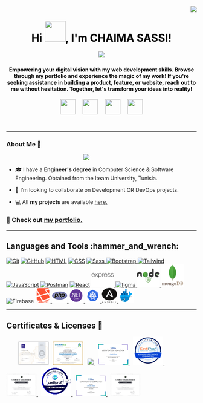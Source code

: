 
<!-- Updating my readme for GitHub-->
<img align="right" src="https://visitor-badge.laobi.icu/badge?page_id=taheny">

<h1 align="center" style="color: black" >Hi <img src="https://github.com/mitul3737/mitul3737/blob/main/Wave.gif" height="55px" width="55px">, I'm CHAIMA SASSI!</h1>


<!-- Typing SVG by DenverCoder1 - https://github.com/DenverCoder1/readme-typing-svg -->

<p align="center">
<!--   <a href="https://github.com/DenverCoder1/readme-typing-svg"> -->
    <img src="https://readme-typing-svg.herokuapp.com?color=E22FE4&width=380&height=45&lines=Software+engineer+from+Tunisia;Open-Source+Enthusiast;Learning+In+Public;Empowering+Others;Nice+To+Meet+You+...&center=true"></a>
</p>
<h4 align="center" style="color: black">Empowering your digital vision with my web development skills. Browse through my portfolio and experience the magic of my work! If you're seeking assistance in building a product, feature, or website, reach out to me without hesitation. Together, let's transform your ideas into reality!<h4/>
<!-- Social icons section -->
<p align="center">
<a  href="https://www.linkedin.com/in/chaima-sassi/"  target="_blank">
<img  align="center"  src="https://img.icons8.com/doodle/2x/linkedin.png" height="40"  width="40"  /></a>
&#8287;&#8287;&#8287;
<a href="mailto:schaima2019@gmail.com" target="_blank">
<img  align="center"  src="https://img.icons8.com/doodle/2x/gmail.png"  height="40"  width="40"  /></a> 
&#8287;&#8287;&#8287;
<a  href="https://www.facebook.com/profile.php?id=100009247496932"  target="_blank">
<img  align="center"  src="https://img.icons8.com/doodle/2x/facebook.png" height="40"  width="40"  /></a>
&#8287;&#8287;&#8287;
<a href="https://www.instagram.com/chaima_sassi99/" target="_blank">
<img  align="center"  src="https://img.icons8.com/doodle/2x/instagram.png"  height="40"  width="40"  /></a>
</p>

<br/>
    
 ---
### About Me 🚀 <br>
    
<img align='right' src="https://media.giphy.com/media/ieyl9zmCjO4b4t6qoY/giphy.gif" width="300"><br>
	
- 🎓 I have a **Engineer's degree** in Computer Science & Software Engineering. Obtained from the Iteam University, Tunisia.

- 🌱 I’m looking to collaborate on Development OR DevOps projects.

- 💻 All **my projects** are available [here.](https://github.com/chaima-sassi-webdev?tab=repositories)
  
### 🚀 Check out [my portfolio.]()
---
<h2 align="left"> Languages and Tools :hammer_and_wrench:
</h2>
<p align="left">
<div>
	<a href="https://github.com/chaima-sassi-webdev#" target="_blank" rel="noreferrer"><img height="50" src="https://user-images.githubusercontent.com/25181517/117364277-fc4eb280-aebd-11eb-8769-a3583c6a2037.png" alt="Git" title="Git" height="50" width="60" /></a>
	<a href="https://github.com/chaima-sassi-webdev#" target="_blank" rel="noreferrer"><img src="https://user-images.githubusercontent.com/25181517/117364276-fc4eb280-aebd-11eb-92ba-8a6ef74b7313.png" alt="GitHub" title="GitHub" height="50"  width="60" /></a>
	<a href="https://github.com/chaima-sassi-webdev#" target="_blank" rel="noreferrer"><img src="https://user-images.githubusercontent.com/25181517/117447535-f00a3a00-af3d-11eb-89bf-45aaf56dbaf1.png" alt="HTML" title="HTML" height="50" width="60" /></a>
	<a href="https://github.com/chaima-sassi-webdev#" target="_blank" rel="noreferrer"><img src="https://user-images.githubusercontent.com/25181517/117447663-0fa16280-af3e-11eb-8677-bcf8e4f8e298.png" alt="CSS" title="CSS" height="50" width="60" /></a>
	<a href="https://github.com/chaima-sassi-webdev#" target="_blank" rel="noreferrer"><img src="https://github.com/get-icon/geticon/raw/master/icons/sass.svg" alt="Sass" title="Sass" height="50" width="60" /> </a>
	<a href="https://github.com/chaima-sassi-webdev#" target="_blank" rel="noreferrer"><img src="https://user-images.githubusercontent.com/25181517/121402101-c89df700-c959-11eb-8b4a-bbadf9e84b30.png" alt="Bootstrap" title="Bootstrap" height="50" width="60" />
	<a href="https://github.com/chaima-sassi-webdev#" target="_blank" rel="noreferrer"><img src="https://raw.githubusercontent.com/michaelkolesidis/tech-icons/3f4f5fbef9a8e5dae8dc9cab983472a9222993b9/icons/tailwindcss/tailwindcss-plain.svg" alt="Tailwind" title="Tailwind" height="50" width="60" /> </a>
	<a href="https://github.com/chaima-sassi-webdev#" target="_blank" rel="noreferrer"><img src="https://user-images.githubusercontent.com/25181517/117447155-6a868a00-af3d-11eb-9cfe-245df15c9f3f.png" alt="JavaScript" title="JavaScript" height="50" width="60" /></a>
	<a href="https://github.com/chaima-sassi-webdev#" target="_blank" rel="noreferrer"><img src="https://user-images.githubusercontent.com/25181517/121302453-01a67f00-c8fa-11eb-8c86-2ee00734c9a8.png" alt="Postman" title="Postman" height="50" width="60" /></a>
	<a href="https://github.com/chaima-sassi-webdev#" target="_blank" rel="noreferrer"><img src="https://github.com/get-icon/geticon/raw/master/icons/react.svg" alt="React" title="React" height="50" width="60" /></a>
	<a href="https://expressjs.com" target="_blank" rel="noreferrer"> <img src="https://raw.githubusercontent.com/devicons/devicon/master/icons/express/express-original-wordmark.svg" alt="express" width="60" height="60"/> </a> <a href="https://www.figma.com/" target="_blank" rel="noreferrer"> <img src="https://www.vectorlogo.zone/logos/figma/figma-icon.svg" alt="figma" width="40" height="40"/> </a>
  <a href="https://nodejs.org" target="_blank" rel="noreferrer"> <img src="https://raw.githubusercontent.com/devicons/devicon/master/icons/nodejs/nodejs-original-wordmark.svg" alt="nodejs" width="60" height="60"/> </a> <a href="https://www.mongodb.com/" target="_blank" rel="noreferrer"> <img src="https://raw.githubusercontent.com/devicons/devicon/master/icons/mongodb/mongodb-original-wordmark.svg" alt="mongodb" width="60" height="60"/> </a>
	<img height="50" src="https://github.com/get-icon/geticon/raw/master/icons/firebase.svg" alt="Firebase" title="Firebase" />
	<a href="https://laravel.com/" target="_blank" rel="noreferrer"> <img src="https://raw.githubusercontent.com/devicons/devicon/master/icons/laravel/laravel-plain-wordmark.svg" alt="laravel" width="40" height="40"/> </a>
	<a href="https://www.php.net" target="_blank" rel="noreferrer"> <img src="https://raw.githubusercontent.com/devicons/devicon/master/icons/php/php-original.svg" alt="php" width="40" height="40"/> </a> 
	 <a href="#" target="_blank" rel="noreferrer"> <img src="./.net.png" alt="cplusplus" width="40" height="40"/> </a><a href="#" target="_blank" rel="noreferrer"> <img src="./kube.png" alt="cplusplus" width="40" height="40"/> </a><a href="#" target="_blank" rel="noreferrer"> <img src="./ansible.png" alt="cplusplus" width="40" height="40"/> </a><a href="#" target="_blank" rel="noreferrer"> <img src="./docker.png" alt="cplusplus" width="40" height="40"/> </a>
</div>
</p>



---

<h2 align="left">Certificates & Licenses 🥇</h2>
<p align="left">
  &nbsp; &nbsp; &nbsp; &nbsp; <a href="https://coursera.org/share/e95ebd45194b19153f485d3060baed4d" target="blank"><img src="./img/certif1.jpg" width="80"></a> &nbsp; <a href="chrome-extension://efaidnbmnnnibpcajpcglclefindmkaj/https://c46e136a583f7e334124-ac22991740ab4ff17e21daf2ed577041.ssl.cf1.rackcdn.com/Certificate/ScrumFundamentalsCertified-SASSICHAIMA-974982.pdf" target="blank"><img src="./img/certif2.jpg" width="80"></a>  &nbsp;  <a href="https://olympus1.mygreatlearning.com/course_certificate/GNZFOSGO" target="blank"><img src="https://d9jmtjs5r4cgq.cloudfront.net/ComplementaryCourseCertificate/3692540/original/chaima_Sassi20231117-73-13ncy1c.jpg" width="80" height: "70"> </a> &nbsp;  <a href="#" target="blank"><img src="./img/certif css.jpg" width="80" height: "70"> </a> &nbsp;  <a href="https://www.credly.com/badges/0153a190-3ce2-456d-89cb-bbfaee30ca26/public_url" target="blank"><img src="./img/bi certif.png" width="80" height: "70"> </a>&nbsp;  <a href="https://www.hackerrank.com/certificates/iframe/f111d4191b85" target="blank"><img src="./probl_solv.png" width="80" height: "70"> </a>&nbsp;  <a href="https://www.hackerrank.com/certificates/iframe/95bec948886a" target="blank"><img src="./blob.png" width="80" height: "70"> </a>&nbsp;  <a href="#" target="blank"><img src="./linux.jpeg" width="80" height: "70"> </a>&nbsp;  <a href="https://www.hackerrank.com/certificates/iframe/95bec948886a" target="blank"><img src="./react.png" width="80" height: "70"> </a>
</p>

